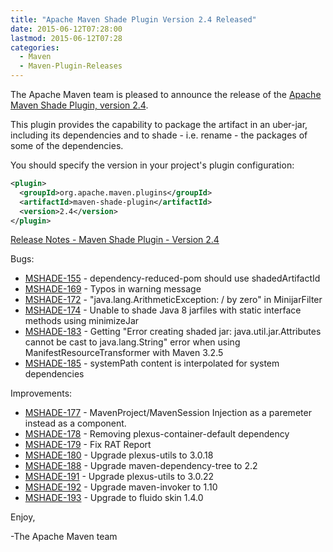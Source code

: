 ```yaml
---
title: "Apache Maven Shade Plugin Version 2.4 Released"
date: 2015-06-12T07:28:00
lastmod: 2015-06-12T07:28
categories:
  - Maven
  - Maven-Plugin-Releases
---
```

The Apache Maven team is pleased to announce the release of the [Apache
Maven Shade Plugin, version 2.4](http://maven.apache.org/plugins/maven-shade-plugin/).

This plugin provides the capability to package the artifact in an uber-jar,
including its dependencies and to shade - i.e. rename - the packages of some of
the dependencies.

You should specify the version in your project's plugin configuration:

```xml
<plugin>
  <groupId>org.apache.maven.plugins</groupId>
  <artifactId>maven-shade-plugin</artifactId>
  <version>2.4</version>
</plugin>
```

<!-- more -->

[Release Notes - Maven Shade Plugin - Version 2.4](https://issues.apache.org/jira/secure/ReleaseNote.jspa?projectId=12317921&version=12331393)

Bugs:

 * [MSHADE-155](https://issues.apache.org/jira/browse/MSHADE-155) - dependency-reduced-pom should use shadedArtifactId
 * [MSHADE-169](https://issues.apache.org/jira/browse/MSHADE-169) - Typos in warning message
 * [MSHADE-172](https://issues.apache.org/jira/browse/MSHADE-172) - "java.lang.ArithmeticException: / by zero" in MinijarFilter
 * [MSHADE-174](https://issues.apache.org/jira/browse/MSHADE-174) - Unable to shade Java 8 jarfiles with static interface methods using minimizeJar
 * [MSHADE-183](https://issues.apache.org/jira/browse/MSHADE-183) - Getting "Error creating shaded jar: java.util.jar.Attributes cannot be cast to java.lang.String" error when using ManifestResourceTransformer with Maven 3.2.5
 * [MSHADE-185](https://issues.apache.org/jira/browse/MSHADE-185) - systemPath content is interpolated for system dependencies

Improvements:

 * [MSHADE-177](https://issues.apache.org/jira/browse/MSHADE-177) - MavenProject/MavenSession Injection as a paremeter instead as a component.
 * [MSHADE-178](https://issues.apache.org/jira/browse/MSHADE-178) - Removing plexus-container-default dependency
 * [MSHADE-179](https://issues.apache.org/jira/browse/MSHADE-179) - Fix RAT Report
 * [MSHADE-180](https://issues.apache.org/jira/browse/MSHADE-180) - Upgrade plexus-utils to 3.0.18
 * [MSHADE-188](https://issues.apache.org/jira/browse/MSHADE-188) - Upgrade maven-dependency-tree to 2.2
 * [MSHADE-191](https://issues.apache.org/jira/browse/MSHADE-191) - Upgrade plexus-utils to 3.0.22
 * [MSHADE-192](https://issues.apache.org/jira/browse/MSHADE-192) - Upgrade maven-invoker to 1.10
 * [MSHADE-193](https://issues.apache.org/jira/browse/MSHADE-193) - Upgrade to fluido skin 1.4.0


Enjoy,

-The Apache Maven team
